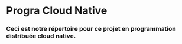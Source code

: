 # Progra Cloud Native

### Ceci est notre répertoire pour ce projet en programmation distribuée cloud native.

